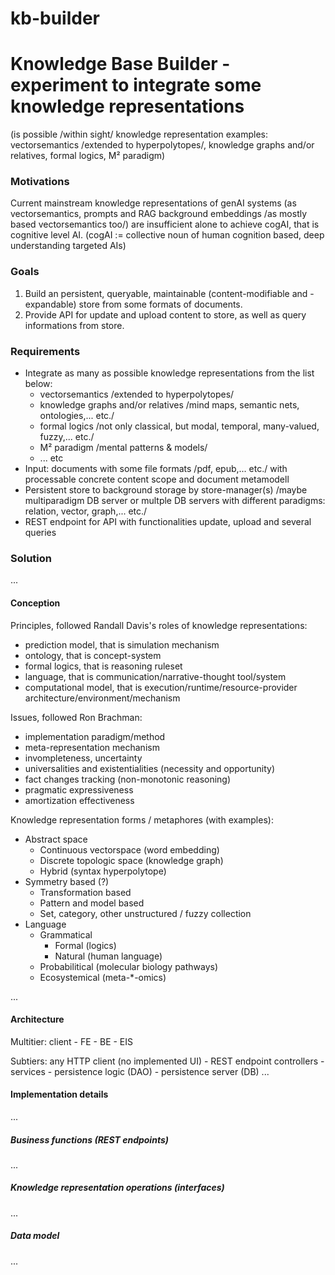 # kb-builder

# Knowledge Base Builder - experiment to integrate some knowledge representations 
(is possible /within sight/ knowledge representation examples: vectorsemantics /extended to hyperpolytopes/, knowledge graphs and/or relatives, formal logics, M² paradigm)

### Motivations
Current mainstream knowledge representations of genAI systems (as vectorsemantics, prompts and RAG background embeddings /as mostly based vectorsemantics too/) are insufficient alone to achieve cogAI, that is cognitive level AI.
(cogAI := collective noun of human cognition based, deep understanding targeted AIs)

### Goals
1. Build an persistent, queryable, maintainable (content-modifiable and -expandable) store from some formats of documents.
2. Provide API for update and upload content to store, as well as query informations from store.

### Requirements
- Integrate as many as possible knowledge representations from the list below:
  - vectorsemantics /extended to hyperpolytopes/
  - knowledge graphs and/or relatives /mind maps, semantic nets, ontologies,... etc./
  - formal logics /not only classical, but modal, temporal, many-valued, fuzzy,... etc./
  - M² paradigm /mental patterns & models/
  - ... etc
- Input: documents with some file formats /pdf, epub,... etc./ with processable concrete content scope and document metamodell
- Persistent store to background storage by store-manager(s) /maybe multiparadigm DB server or multple DB servers with different paradigms: relation, vector, graph,... etc./
- REST endpoint for API with functionalities update, upload and several queries

### Solution
...

#### Conception
Principles, followed Randall Davis's roles of knowledge representations:
- prediction model, that is simulation mechanism
- ontology, that is concept-system
- formal logics, that is reasoning ruleset
- language, that is communication/narrative-thought tool/system
- computational model, that is execution/runtime/resource-provider architecture/environment/mechanism

Issues, followed Ron Brachman:
- implementation paradigm/method
- meta-representation mechanism
- invompleteness, uncertainty
- universalities and existentialities (necessity and opportunity)
- fact changes tracking (non-monotonic reasoning)
- pragmatic expressiveness
- amortization effectiveness

Knowledge representation forms / metaphores (with examples):
- Abstract space
  - Continuous vectorspace (word embedding)
  - Discrete topologic space (knowledge graph)
  - Hybrid (syntax hyperpolytope)
- Symmetry based (?)
  - Transformation based
  - Pattern and model based
  - Set, category, other unstructured / fuzzy collection
- Language
  - Grammatical
    - Formal (logics)
    - Natural (human language)
  - Probabilitical (molecular biology pathways)
  - Ecosystemical (meta-*-omics)

...

#### Architecture
Multitier: client - FE - BE - EIS

Subtiers: any HTTP client (no implemented UI) - REST endpoint controllers - services - persistence logic (DAO) - persistence server (DB)
...

#### Implementation details
...

##### Business functions (REST endpoints)
...

##### Knowledge representation operations (interfaces)
...

##### Data model
...

